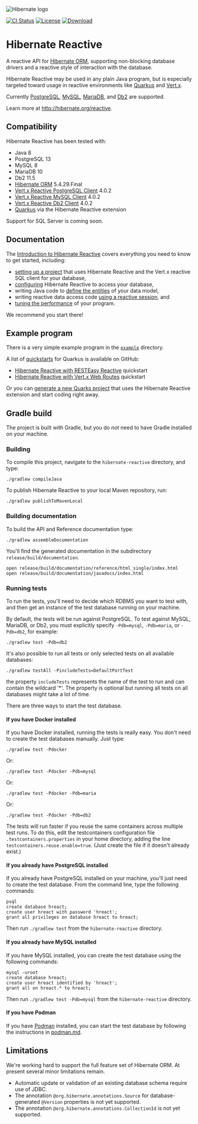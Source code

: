 
![Hibernate logo][]

[![CI Status](https://github.com/hibernate/hibernate-reactive/workflows/Hibernate%20Reactive%20CI/badge.svg)](https://github.com/hibernate/hibernate-reactive/actions?query=workflow%3A%22Hibernate+Reactive+CI%22)
[![License](https://img.shields.io/badge/License-LGPL%202.1-green.svg)](https://opensource.org/licenses/LGPL-2.1)
[![Download](https://api.bintray.com/packages/hibernate/artifacts/hibernate-reactive/images/download.svg)](https://bintray.com/hibernate/artifacts/hibernate-reactive/_latestVersion)

[Hibernate logo]: http://static.jboss.org/hibernate/images/hibernate_logo_whitebkg_200px.png

# Hibernate Reactive

A reactive API for [Hibernate ORM][], supporting non-blocking database
drivers and a reactive style of interaction with the database.

Hibernate Reactive may be used in any plain Java program, but is 
especially targeted toward usage in reactive environments like 
[Quarkus][] and [Vert.x][].

Currently [PostgreSQL][], [MySQL][], [MariaDB][], and [Db2][] are 
supported.

Learn more at <http://hibernate.org/reactive>.

[Hibernate ORM]: https://hibernate.org/orm/
[Quarkus]: https://quarkus.io
[Quarkus quickstarts]: https://github.com/quarkusio/quarkus-quickstarts
[Vert.x]: https://vertx.io

## Compatibility

Hibernate Reactive has been tested with:

- Java 8
- PostgreSQL 13
- MySQL 8
- MariaDB 10
- Db2 11.5
- [Hibernate ORM][] 5.4.29.Final
- [Vert.x Reactive PostgreSQL Client](https://vertx.io/docs/vertx-pg-client/java/) 4.0.2
- [Vert.x Reactive MySQL Client](https://vertx.io/docs/vertx-mysql-client/java/) 4.0.2
- [Vert.x Reactive Db2 Client](https://vertx.io/docs/vertx-db2-client/java/) 4.0.2
- [Quarkus][Quarkus] via the Hibernate Reactive extension

Support for SQL Server is coming soon.

[PostgreSQL]: https://www.postgresql.org
[MySQL]: https://www.mysql.com
[MariaDB]: https://mariadb.com
[DB2]: https://www.ibm.com/analytics/db2

## Documentation

The [Introduction to Hibernate Reactive][introduction] covers 
everything you need to know to get started, including:

- [setting up a project][build] that uses Hibernate Reactive and the 
  Vert.x reactive SQL client for your database,
- [configuring][config] Hibernate Reactive to access your database,
- writing Java code to [define the entities][model] of your data model, 
- writing reactive data access code [using a reactive session][session], 
  and
- [tuning the performance][performance] of your program.

We recommend you start there!

[introduction]: https://github.com/hibernate/hibernate-reactive/blob/master/documentation/src/main/asciidoc/reference/introduction.adoc

[build]: https://github.com/hibernate/hibernate-reactive/blob/master/documentation/src/main/asciidoc/reference/introduction.adoc#including-hibernate-reactive-in-your-project-build
[config]: https://github.com/hibernate/hibernate-reactive/blob/master/documentation/src/main/asciidoc/reference/introduction.adoc#basic-configuration
[model]: https://github.com/hibernate/hibernate-reactive/blob/master/documentation/src/main/asciidoc/reference/introduction.adoc#mapping-entity-classes
[session]: https://github.com/hibernate/hibernate-reactive/blob/master/documentation/src/main/asciidoc/reference/introduction.adoc#using-the-reactive-session
[performance]: https://github.com/hibernate/hibernate-reactive/blob/master/documentation/src/main/asciidoc/reference/introduction.adoc#tuning-and-performance

## Example program

There is a very simple example program in the [`example`][example] 
directory.

[example]: https://github.com/hibernate/hibernate-reactive/tree/master/example

A list of [quickstarts][Quarkus quickstarts] for Quarkus is available on GitHub:
  - [Hibernate Reactive with RESTEasy Reactive](https://github.com/quarkusio/quarkus-quickstarts/tree/master/hibernate-reactive-quickstart) quickstart
  - [Hibernate Reactive with Vert.x Web Routes](https://github.com/quarkusio/quarkus-quickstarts/tree/master/hibernate-reactive-routes-quickstart) quickstart

Or you can [generate a new Quarks project](https://code.quarkus.io/?g=org.acme&a=code-with-quarkus&v=1.0.0-SNAPSHOT&b=MAVEN&s=r1s&cn=code.quarkus.io)
that uses the Hibernate Reactive extension and start coding right away.

## Gradle build

The project is built with Gradle, but you do _not_ need to have Gradle
installed on your machine.

### Building

To compile this project, navigate to the `hibernate-reactive` directory, 
and type:

    ./gradlew compileJava

To publish Hibernate Reactive to your local Maven repository, run:

    ./gradlew publishToMavenLocal

### Building documentation

To build the API and Reference documentation type:

    ./gradlew assembleDocumentation

You'll find the generated documentation in the subdirectory
`release/build/documentation`.

    open release/build/documentation/reference/html_single/index.html
    open release/build/documentation/javadocs/index.html

### Running tests

To run the tests, you'll need to decide which RDBMS you want to test 
with, and then get an instance of the test database running on your 
machine.

By default, the tests will be run against PostgreSQL. To test against 
MySQL, MariaDB, or Db2, you must explicitly specify `-Pdb=mysql`,
`-Pdb=maria`, or `-Pdb=db2`, for example:

    ./gradlew test -Pdb=db2
    
It's also possible to run all tests or only selected tests on
all available databases:

    ./gradlew testAll -PincludeTests=DefaultPortTest

the property `includeTests` represents the name of the test to run
and can contain the wildcard '*'. The property is optional but
running all tests on all databases might take a lot of time.

There are three ways to start the test database.
    
#### If you have Docker installed

If you have Docker installed, running the tests is really easy. You
don't need to create the test databases manually. Just type:

    ./gradlew test -Pdocker

Or:

    ./gradlew test -Pdocker -Pdb=mysql

Or:

    ./gradlew test -Pdocker -Pdb=maria

Or:

    ./gradlew test -Pdocker -Pdb=db2

The tests will run faster if you reuse the same containers across 
multiple test runs. To do this, edit the testcontainers configuration 
file `.testcontainers.properties` in your home directory, adding the 
line `testcontainers.reuse.enable=true`. (Just create the file if it 
doesn't already exist.)

#### If you already have PostgreSQL installed

If you already have PostgreSQL installed on your machine, you'll just 
need to create the test database. From the command line, type the 
following commands:

    psql
    create database hreact;
    create user hreact with password 'hreact';
    grant all privileges on database hreact to hreact;

Then run `./gradlew test` from the `hibernate-reactive` directory.

#### If you already have MySQL installed

If you have MySQL installed, you can create the test database using 
the following commands:

    mysql -uroot
    create database hreact;
    create user hreact identified by 'hreact';
    grant all on hreact.* to hreact;

Then run `./gradlew test -Pdb=mysql` from the `hibernate-reactive` 
directory.

#### If you have Podman

If you have [Podman][podman] installed, you can start the test
database by following the instructions in [podman.md](podman.md).

[podman]: https://podman.io

## Limitations

We're working hard to support the full feature set of Hibernate ORM. 
At present several minor limitations remain.

- Automatic update or validation of an existing database schema require 
  use of JDBC.
- The annotation `@org.hibernate.annotations.Source` for 
  database-generated `@Version` properties is not yet supported.
- The annotation `@org.hibernate.annotations.CollectionId` is not yet 
  supported.
